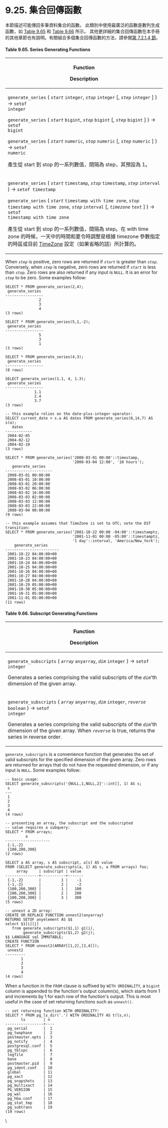 # 9.25. 集合回傳函數

本節描述可能傳回多筆資料集合的函數。 此類別中使用最廣泛的函數是數列生成函數，如 [Table 9.65](set-returning-functions.md#table-9.65.-series-generating-functions) 和 [Table 9.66](set-returning-functions.md#table-9.66.-subscript-generating-functions) 所示。 其他更詳細的集合回傳函數在本手冊的其他章節也有說明。有關組合多個集合回傳函數的方法，請參閱[第 7.2.1.4 節](../queries/table-expressions.md#7.2.1.4.-zi-liao-biao-han-shu)。

#### **Table 9.65. Series Generating Functions**

| <p>Function</p><p>Description</p>                                                                                                                                                                                                                                                                                                                                                                                                                                                                                                                                                                                                                                                                                                                                                                     |
| ----------------------------------------------------------------------------------------------------------------------------------------------------------------------------------------------------------------------------------------------------------------------------------------------------------------------------------------------------------------------------------------------------------------------------------------------------------------------------------------------------------------------------------------------------------------------------------------------------------------------------------------------------------------------------------------------------------------------------------------------------------------------------------------------------- |
| <p><code>generate_series</code> ( <em><code>start</code></em> <code>integer</code>, <em><code>stop</code></em> <code>integer</code> [, <em><code>step</code></em> <code>integer</code> ] ) → <code>setof integer</code></p><p><code>generate_series</code> ( <em><code>start</code></em> <code>bigint</code>, <em><code>stop</code></em> <code>bigint</code> [, <em><code>step</code></em> <code>bigint</code> ] ) → <code>setof bigint</code></p><p><code>generate_series</code> ( <em><code>start</code></em> <code>numeric</code>, <em><code>stop</code></em> <code>numeric</code> [, <em><code>step</code></em> <code>numeric</code> ] ) → <code>setof numeric</code></p><p>產生從 start 到 stop 的一系列數值，間隔為 step，其預設為 1。</p>                                                                          |
| <p><code>generate_series</code> ( <em><code>start</code></em> <code>timestamp</code>, <em><code>stop</code></em> <code>timestamp</code>, <em><code>step</code></em> <code>interval</code> ) → <code>setof timestamp</code></p><p><code>generate_series</code> ( <em><code>start</code></em> <code>timestamp with time zone</code>, <em><code>stop</code></em> <code>timestamp with time zone</code>, <em><code>step</code></em> <code>interval</code> [, <em><code>timezone</code></em> <code>text</code> ] ) → <code>setof timestamp with time zone</code></p><p>產生從 start 到 stop 的一系列數值，間隔為 step。在 with time zone 的時候，一天中的時間和夏令時調整是根據 timezone 參數指定的時區或目前 <a href="../../server-administration/server-configuration/client-connection-defaults.md#timezone-string">TimeZone</a> 設定（如果省略的話）所計算的。</p> |

When _`step`_ is positive, zero rows are returned if _`start`_ is greater than _`stop`_. Conversely, when _`step`_ is negative, zero rows are returned if _`start`_ is less than _`stop`_. Zero rows are also returned if any input is `NULL`. It is an error for _`step`_ to be zero. Some examples follow:

```
SELECT * FROM generate_series(2,4);
 generate_series
-----------------
               2
               3
               4
(3 rows)

SELECT * FROM generate_series(5,1,-2);
 generate_series
-----------------
               5
               3
               1
(3 rows)

SELECT * FROM generate_series(4,3);
 generate_series
-----------------
(0 rows)

SELECT generate_series(1.1, 4, 1.3);
 generate_series
-----------------
             1.1
             2.4
             3.7
(3 rows)

-- this example relies on the date-plus-integer operator:
SELECT current_date + s.a AS dates FROM generate_series(0,14,7) AS s(a);
   dates
------------
 2004-02-05
 2004-02-12
 2004-02-19
(3 rows)

SELECT * FROM generate_series('2008-03-01 00:00'::timestamp,
                              '2008-03-04 12:00', '10 hours');
   generate_series
---------------------
 2008-03-01 00:00:00
 2008-03-01 10:00:00
 2008-03-01 20:00:00
 2008-03-02 06:00:00
 2008-03-02 16:00:00
 2008-03-03 02:00:00
 2008-03-03 12:00:00
 2008-03-03 22:00:00
 2008-03-04 08:00:00
(9 rows)

-- this example assumes that TimeZone is set to UTC; note the DST transition:
SELECT * FROM generate_series('2001-10-22 00:00 -04:00'::timestamptz,
                              '2001-11-01 00:00 -05:00'::timestamptz,
                              '1 day'::interval, 'America/New_York');
    generate_series
------------------------
 2001-10-22 04:00:00+00
 2001-10-23 04:00:00+00
 2001-10-24 04:00:00+00
 2001-10-25 04:00:00+00
 2001-10-26 04:00:00+00
 2001-10-27 04:00:00+00
 2001-10-28 04:00:00+00
 2001-10-29 05:00:00+00
 2001-10-30 05:00:00+00
 2001-10-31 05:00:00+00
 2001-11-01 05:00:00+00
(11 rows)
```

#### **Table 9.66. Subscript Generating Functions**

| <p>Function</p><p>Description</p>                                                                                                                                                                                                                                                                                                                                                                                                          |
| ------------------------------------------------------------------------------------------------------------------------------------------------------------------------------------------------------------------------------------------------------------------------------------------------------------------------------------------------------------------------------------------------------------------------------------------ |
| <p><code>generate_subscripts</code> ( <em><code>array</code></em> <code>anyarray</code>, <em><code>dim</code></em> <code>integer</code> ) → <code>setof integer</code></p><p>Generates a series comprising the valid subscripts of the <em><code>dim</code></em>'th dimension of the given array.</p>                                                                                                                                      |
| <p><code>generate_subscripts</code> ( <em><code>array</code></em> <code>anyarray</code>, <em><code>dim</code></em> <code>integer</code>, <em><code>reverse</code></em> <code>boolean</code> ) → <code>setof integer</code></p><p>Generates a series comprising the valid subscripts of the <em><code>dim</code></em>'th dimension of the given array. When <em><code>reverse</code></em> is true, returns the series in reverse order.</p> |

`generate_subscripts` is a convenience function that generates the set of valid subscripts for the specified dimension of the given array. Zero rows are returned for arrays that do not have the requested dimension, or if any input is `NULL`. Some examples follow:

```
-- basic usage:
SELECT generate_subscripts('{NULL,1,NULL,2}'::int[], 1) AS s;
 s
---
 1
 2
 3
 4
(4 rows)

-- presenting an array, the subscript and the subscripted
-- value requires a subquery:
SELECT * FROM arrays;
         a
--------------------
 {-1,-2}
 {100,200,300}
(2 rows)

SELECT a AS array, s AS subscript, a[s] AS value
FROM (SELECT generate_subscripts(a, 1) AS s, a FROM arrays) foo;
     array     | subscript | value
---------------+-----------+-------
 {-1,-2}       |         1 |    -1
 {-1,-2}       |         2 |    -2
 {100,200,300} |         1 |   100
 {100,200,300} |         2 |   200
 {100,200,300} |         3 |   300
(5 rows)

-- unnest a 2D array:
CREATE OR REPLACE FUNCTION unnest2(anyarray)
RETURNS SETOF anyelement AS $$
select $1[i][j]
   from generate_subscripts($1,1) g1(i),
        generate_subscripts($1,2) g2(j);
$$ LANGUAGE sql IMMUTABLE;
CREATE FUNCTION
SELECT * FROM unnest2(ARRAY[[1,2],[3,4]]);
 unnest2
---------
       1
       2
       3
       4
(4 rows)
```

When a function in the `FROM` clause is suffixed by `WITH ORDINALITY`, a `bigint` column is appended to the function's output column(s), which starts from 1 and increments by 1 for each row of the function's output. This is most useful in the case of set returning functions such as `unnest()`.

```
-- set returning function WITH ORDINALITY:
SELECT * FROM pg_ls_dir('.') WITH ORDINALITY AS t(ls,n);
       ls        | n
-----------------+----
 pg_serial       |  1
 pg_twophase     |  2
 postmaster.opts |  3
 pg_notify       |  4
 postgresql.conf |  5
 pg_tblspc       |  6
 logfile         |  7
 base            |  8
 postmaster.pid  |  9
 pg_ident.conf   | 10
 global          | 11
 pg_xact         | 12
 pg_snapshots    | 13
 pg_multixact    | 14
 PG_VERSION      | 15
 pg_wal          | 16
 pg_hba.conf     | 17
 pg_stat_tmp     | 18
 pg_subtrans     | 19
(19 rows)
```

\
